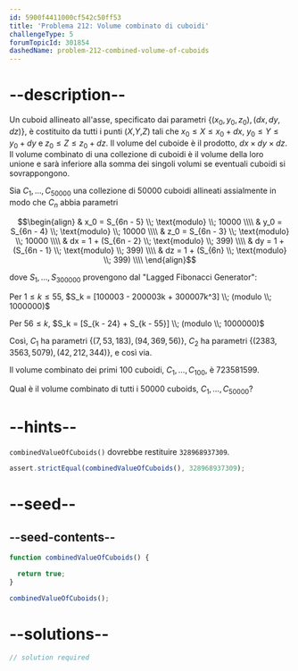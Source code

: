 ```yaml
---
id: 5900f4411000cf542c50ff53
title: 'Problema 212: Volume combinato di cuboidi'
challengeType: 5
forumTopicId: 301854
dashedName: problem-212-combined-volume-of-cuboids
---
```


# --description--

Un cuboid allineato all'asse, specificato dai parametri $\{ (x_0,y_0,z_0), (dx,dy,dz) \}$, è costituito da tutti i punti ($X$,$Y$,$Z$) tali che $x_0 ≤ X ≤ x_0 + dx$, $y_0 ≤ Y ≤ y_0 + dy$ e $z_0 ≤ Z ≤ z_0 + dz$. Il volume del cuboide è il prodotto, $dx × dy × dz$. Il volume combinato di una collezione di cuboidi è il volume della loro unione e sarà inferiore alla somma dei singoli volumi se eventuali cuboidi si sovrappongono.

Sia $C_1, \ldots, C_{50000}$ una collezione di 50000 cuboidi allineati assialmente in modo che $C_n$ abbia parametri

$$\begin{align}   & x_0 = S_{6n - 5} \\; \text{modulo} \\; 10000    \\\\
  & y_0 = S_{6n - 4} \\; \text{modulo} \\; 10000    \\\\   & z_0 = S_{6n - 3} \\; \text{modulo} \\; 10000    \\\\
  & dx = 1 + (S_{6n - 2} \\; \text{modulo} \\; 399) \\\\   & dy = 1 + (S_{6n - 1} \\; \text{modulo} \\; 399) \\\\
  & dz = 1 + (S_{6n} \\; \text{modulo} \\; 399)     \\\\ \end{align}$$

dove $S_1, \ldots, S_{300000}$ provengono dal "Lagged Fibonacci Generator":

Per $1 ≤ k ≤ 55$, $S_k = [100003 - 200003k + 300007k^3] \\; (modulo \\; 1000000)$

Per $56 ≤ k$, $S_k = [S_{k - 24} + S_{k - 55}] \\; (modulo \\; 1000000)$

Così, $C_1$ ha parametri $\{(7,53,183), (94,369,56)\}$, $C_2$ ha parametri $\{(2383,3563,5079), (42,212,344)\}$, e così via.

Il volume combinato dei primi 100 cuboidi, $C_1, \ldots, C_{100}$, è 723581599.

Qual è il volume combinato di tutti i 50000 cuboids, $C_1, \ldots, C_{50000}$?

# --hints--

`combinedValueOfCuboids()` dovrebbe restituire `328968937309`.

```js
assert.strictEqual(combinedValueOfCuboids(), 328968937309);
```

# --seed--

## --seed-contents--

```js
function combinedValueOfCuboids() {

  return true;
}

combinedValueOfCuboids();
```

# --solutions--

```js
// solution required
```
